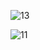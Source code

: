 ![13](https://github.com/user-attachments/assets/c9fc032a-1c9e-4f78-9b26-9b3ad2bc6a08)

![11](https://github.com/user-attachments/assets/43b10b4f-afad-443b-8966-1b69a0734e47)
